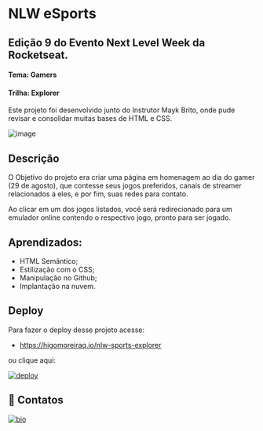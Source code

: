 # NLW eSports
## Edição 9 do Evento Next Level Week da Rocketseat.
#### Tema: Gamers
#### Trilha: Explorer

Este projeto foi desenvolvido junto do Instrutor Mayk Brito, onde pude revisar e consolidar muitas bases de HTML e CSS.

![image](https://user-images.githubusercontent.com/107502907/190921213-83338085-7bdc-4967-8ccd-6a00cb066081.png)


## Descrição

O Objetivo do projeto era criar uma página em homenagem ao dia do gamer (29 de agosto), que contesse seus jogos preferidos, canais de streamer relacionados a eles, e por fim, suas redes para contato.

Ao clicar em um dos jogos listados, você será redirecionado para um emulador online contendo o respectivo jogo, pronto para ser jogado.

## Aprendizados:

- HTML Semântico;
- Estilização com o CSS;
- Manipulação no Github;
- Implantação na nuvem.


## Deploy

Para fazer o deploy desse projeto acesse:

- https://higomoreiraq.io/nlw-sports-explorer

ou clique aqui:

[![deploy](https://img.shields.io/badge/run_deploy-9572FC?style=for-the-badge&logo=ko-fi&logoColor=white)](https://higomoreiraq.github.io/nlw-esports-explorer/)


## 🔗 Contatos
[![bio](https://img.shields.io/badge/bio_higomoreiraq-9572FC?style=for-the-badge&logo=ko-fi&logoColor=white)](https://higomoreiraq.github.io/Bio-Higo-Moreira/)
